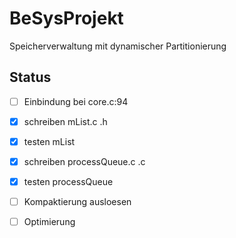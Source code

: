 # BeSysProjekt

Speicherverwaltung mit dynamischer Partitionierung

## Status

- [ ] Einbindung bei core.c:94

- [x] schreiben mList.c .h
- [x] testen mList

- [x] schreiben processQueue.c .c
- [x] testen processQueue

- [ ] Kompaktierung ausloesen

- [ ] Optimierung
